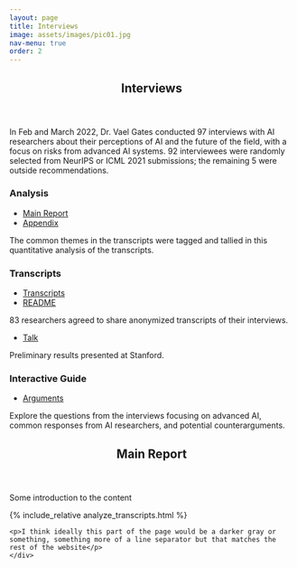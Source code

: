 ```yaml
---
layout: page
title: Interviews
image: assets/images/pic01.jpg
nav-menu: true
order: 2
---
```


<!-- Main -->
<div id="main" class="alt">

<!-- One -->
<section id="one">
	<div class="inner">
		<header class="major">
			<h1>Interviews</h1>
		</header>

<!-- Content -->
<p> In Feb and March 2022, Dr. Vael Gates conducted 97 interviews with AI researchers about their perceptions of AI and the future of the field, with a focus on risks from advanced AI systems. 92 interviewees were randomly selected from NeurIPS or ICML 2021 submissions; the remaining 5 were outside recommendations.</p>

<div class="row">
	<div class="4u 12u$(medium)">
		<h3>Analysis</h3>
		<ul class="actions vertical">
			<li><a href="#main_report" class="button special fit">Main Report</a></li>
			<li><a href="#" class="button fit small">Appendix</a></li>
		</ul>
		<div class="box">
			<p>The common themes in the transcripts were tagged and tallied in this quantitative analysis of the transcripts. </p>
		</div>
	</div>
	<div class="4u 12u$(medium)">
		<h3>Transcripts</h3>
		<ul class="actions vertical">
			<li><a href="https://drive.google.com/drive/folders/1qNN6GpAl6a4KswxnJcdhN4fqnMQgZ9Vg?usp=sharing" class="button special fit">Transcripts</a></li>
			<li><a href="https://docs.google.com/document/d/1q6-hUgIz-4H8AzejXqqtgX6uvw6w9EwMYtm9KRRYWro/edit?usp=sharing" class="button fit small">README</a></li>
		</ul>
		<div class="box">
			<p>83 researchers agreed to share anonymized transcripts of their interviews.</p>
		</div>	
<!-- 		<h3>Talk</h3> -->
			<ul class="actions vertical">
			<li><a href="https://hai.stanford.edu/events/hai-weekly-seminar-vael-gates" class="button special fit">Talk</a></li>
		</ul>
		<div class="box">
			<p>Preliminary results presented at Stanford.</p>
		</div>	
	</div>
	<div class="4u$ 12u$(medium)">
		<h3>Interactive Guide</h3>
		<ul class="actions vertical">
			<li><a href="arguments/introduction.html" class="button special fit">Arguments</a></li>
		</ul>
		<div class="box">
			<p>Explore the questions from the interviews focusing on advanced AI, common responses from AI researchers, and potential counterarguments. </p>
		</div>
	</div>
</div>

</div>
</section>

<section id="two">
	<div class="inner">
		<a id='main_report'>
		<header class="major">
			<h2>Main Report</h2>
		</header>
		</a>
<p> Some introduction to the content </p>
{% include_relative analyze_transcripts.html %} 

	<p>I think ideally this part of the page would be a darker gray or something, something more of a line separator but that matches the rest of the website</p>
	</div>
</section>

</div>
